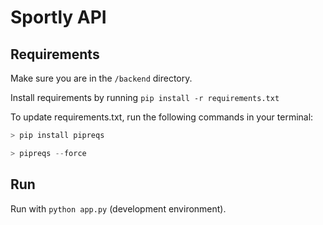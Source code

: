 # Sportly API

## Requirements

Make sure you are in the `/backend` directory.

Install requirements by running `pip install -r requirements.txt`

To update requirements.txt, run the following commands in your terminal:
```python
> pip install pipreqs

> pipreqs --force
```

## Run

Run with `python app.py` (development environment).

